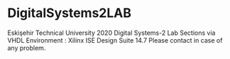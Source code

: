 # DigitalSystems2LAB

Eskişehir Technical University 2020 Digital Systems-2 Lab Sections via VHDL 
Environment : Xilinx ISE Design Suite 14.7 
Please contact in case of any problem.
